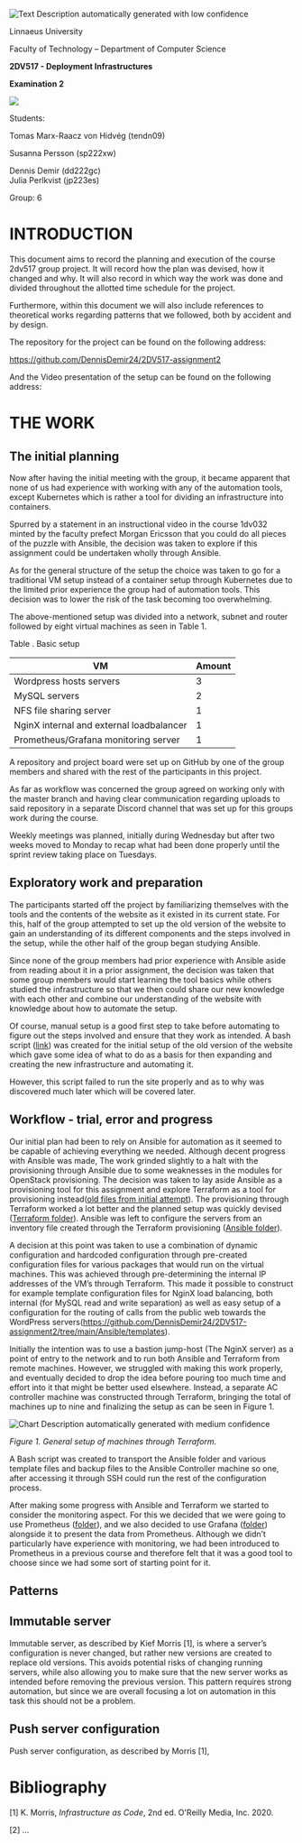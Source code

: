 ![Text Description automatically generated with low confidence](media/be19bac2a81b8e91a68e169a7405bda8.png)

Linnaeus University

Faculty of Technology – Department of Computer Science

**2DV517 - Deployment Infrastructures**

**Examination 2**

![](media/6feca2c8054bb5f2891521af279d80c9.png)

Students:

Tomas Marx-Raacz von Hidvég (tendn09)

Susanna Persson (sp222xw)

Dennis Demir (dd222gc)  
Julia Perlkvist (jp223es)

Group: 6

INTRODUCTION
============

This document aims to record the planning and execution of the course 2dv517
group project. It will record how the plan was devised, how it changed and why.
It will also record in which way the work was done and divided throughout the
allotted time schedule for the project.

Furthermore, within this document we will also include references to theoretical
works regarding patterns that we followed, both by accident and by design.

The repository for the project can be found on the following address:

<https://github.com/DennisDemir24/2DV517-assignment2>

And the Video presentation of the setup can be found on the following address:

THE WORK
========

The initial planning
--------------------

Now after having the initial meeting with the group, it became apparent that
none of us had experience with working with any of the automation tools, except
Kubernetes which is rather a tool for dividing an infrastructure into
containers.

Spurred by a statement in an instructional video in the course 1dv032 minted by
the faculty prefect Morgan Ericsson that you could do all pieces of the puzzle
with Ansible, the decision was taken to explore if this assignment could be
undertaken wholly through Ansible.

As for the general structure of the setup the choice was taken to go for a
traditional VM setup instead of a container setup through Kubernetes due to the
limited prior experience the group had of automation tools. This decision was to
lower the risk of the task becoming too overwhelming.

The above-mentioned setup was divided into a network, subnet and router followed
by eight virtual machines as seen in Table 1.

Table . Basic setup

| VM                                       | Amount |
|------------------------------------------|--------|
| Wordpress hosts servers                  | 3      |
| MySQL servers                            | 2      |
| NFS file sharing server                  | 1      |
| NginX internal and external loadbalancer | 1      |
| Prometheus/Grafana monitoring server     | 1      |

A repository and project board were set up on GitHub by one of the group members
and shared with the rest of the participants in this project.

As far as workflow was concerned the group agreed on working only with the
master branch and having clear communication regarding uploads to said
repository in a separate Discord channel that was set up for this groups work
during the course.

Weekly meetings was planned, initially during Wednesday but after two weeks
moved to Monday to recap what had been done properly until the sprint review
taking place on Tuesdays.

Exploratory work and preparation
--------------------------------

The participants started off the project by familiarizing themselves with the
tools and the contents of the website as it existed in its current state. For
this, half of the group attempted to set up the old version of the website to
gain an understanding of its different components and the steps involved in the
setup, while the other half of the group began studying Ansible.

Since none of the group members had prior experience with Ansible aside from
reading about it in a prior assignment, the decision was taken that some group
members would start learning the tool basics while others studied the
infrastructure so that we then could share our new knowledge with each other and
combine our understanding of the website with knowledge about how to automate
the setup.

Of course, manual setup is a good first step to take before automating to figure
out the steps involved and ensure that they work as intended. A bash script
([link](https://github.com/DennisDemir24/2DV517-assignment2/blob/main/bash_scripts/lamp_install_with_backup.sh))
was created for the initial setup of the old version of the website which gave
some idea of what to do as a basis for then expanding and creating the new
infrastructure and automating it.

However, this script failed to run the site properly and as to why was
discovered much later which will be covered later.

Workflow - trial, error and progress
------------------------------------

Our initial plan had been to rely on Ansible for automation as it seemed to be
capable of achieving everything we needed. Although decent progress with Ansible
was made, The work grinded slightly to a halt with the provisioning through
Ansible due to some weaknesses in the modules for OpenStack provisioning. The
decision was taken to lay aside Ansible as a provisioning tool for this
assignment and explore Terraform as a tool for provisioning instead([old files
from initial
attempt](https://github.com/DennisDemir24/2DV517-assignment2/tree/main/Ansible/unused_files)).
The provisioning through Terraform worked a lot better and the planned setup was
quickly devised ([Terraform
folder](https://github.com/DennisDemir24/2DV517-assignment2/tree/main/Terraform)).
Ansible was left to configure the servers from an inventory file created through
the Terraform provisioning ([Ansible
folder](https://github.com/DennisDemir24/2DV517-assignment2/tree/main/Ansible)).

A decision at this point was taken to use a combination of dynamic configuration
and hardcoded configuration through pre-created configuration files for various
packages that would run on the virtual machines. This was achieved through
pre-determining the internal IP addresses of the VM’s through Terraform. This
made it possible to construct for example template configuration files for NginX
load balancing, both internal (for MySQL read and write separation) as well as
easy setup of a configuration for the routing of calls from the public web
towards the WordPress
servers(https://github.com/DennisDemir24/2DV517-assignment2/tree/main/Ansible/templates).

Initially the intention was to use a bastion jump-host (The NginX server) as a
point of entry to the network and to run both Ansible and Terraform from remote
machines. However, we struggled with making this work properly, and eventually
decided to drop the idea before pouring too much time and effort into it that
might be better used elsewhere. Instead, a separate AC controller machine was
constructed through Terraform, bringing the total of machines up to nine and
finalizing the setup as can be seen in Figure 1.

![Chart Description automatically generated with medium confidence](media/32d1a5d4d834e14034c16e3892782934.jpg)

*Figure 1. General setup of machines through Terraform.*

A Bash script was created to transport the Ansible folder and various template
files and backup files to the Ansible Controller machine so one, after accessing
it through SSH could run the rest of the configuration process.

After making some progress with Ansible and Terraform we started to consider the
monitoring aspect. For this we decided that we were going to use Prometheus
([folder](https://github.com/DennisDemir24/2DV517-assignment2/tree/main/Ansible/roles/prometheus)),
and we also decided to use Grafana
([folder](https://github.com/DennisDemir24/2DV517-assignment2/tree/main/Ansible/roles/grafana))
alongside it to present the data from Prometheus. Although we didn’t
particularly have experience with monitoring, we had been introduced to
Prometheus in a previous course and therefore felt that it was a good tool to
choose since we had some sort of starting point for it.

Patterns
--------

Immutable server
----------------

Immutable server, as described by Kief Morris [1], is where a server’s
configuration is never changed, but rather new versions are created to replace
old versions. This avoids potential risks of changing running servers, while
also allowing you to make sure that the new server works as intended before
removing the previous version. This pattern requires strong automation, but
since we are overall focusing a lot on automation in this task this should not
be a problem.

Push server configuration
-------------------------

Push server configuration, as described by Morris [1], 

Bibliography
============

[1] K. Morris, *Infrastructure as Code*, 2nd ed. O'Reilly Media, Inc. 2020.

[2] ...
